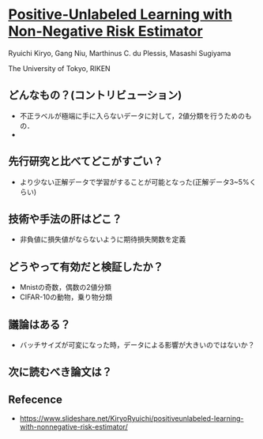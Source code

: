 # [Positive-Unlabeled Learning with Non-Negative Risk Estimator](https://arxiv.org/abs/1703.00593)
Ryuichi Kiryo, Gang Niu, Marthinus C. du Plessis, Masashi Sugiyama

The University of Tokyo, RIKEN

## どんなもの？(コントリビューション)
* 不正ラベルが極端に手に入らないデータに対して，2値分類を行うためのもの．
*
## 先行研究と比べてどこがすごい？
* より少ない正解データで学習がすることが可能となった(正解データ3~5%くらい)

## 技術や手法の肝はどこ？
* 非負値に損失値がならないように期待損失関数を定義

## どうやって有効だと検証したか？
* Mnistの奇数，偶数の2値分類
* CIFAR-10の動物，乗り物分類

## 議論はある？
* バッチサイズが可変になった時，データによる影響が大きいのではないか？

## 次に読むべき論文は？

## Refecence
* https://www.slideshare.net/KiryoRyuichi/positiveunlabeled-learning-with-nonnegative-risk-estimator/
